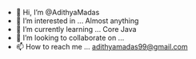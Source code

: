 - 👋 Hi, I’m @AdithyaMadas
- 👀 I’m interested in ... Almost anything
- 🌱 I’m currently learning ... Core Java
- 💞️ I’m looking to collaborate on ...
- 📫 How to reach me ... adithyamadas99@gmail.com

<!---
AdithyaMadas/AdithyaMadas is a ✨ special ✨ repository because its `README.md` (this file) appears on your GitHub profile.
You can click the Preview link to take a look at your changes.
--->
